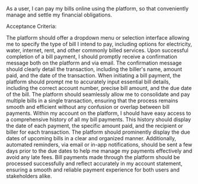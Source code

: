 As a user, I can pay my bills online using the platform, so that conveniently manage and settle my financial obligations.

Acceptance Criteria:

The platform should offer a dropdown menu or selection interface allowing me to specify the type of bill I intend to pay, including options for electricity, water, internet, rent, and other commonly billed services. Upon successful completion of a bill payment, I should promptly receive a confirmation message both on the platform and via email. The confirmation message should clearly detail the transaction, including the biller's name, amount paid, and the date of the transaction. When initiating a bill payment, the platform should prompt me to accurately input essential bill details, including the correct account number, precise bill amount, and the due date of the bill. The platform should seamlessly allow me to consolidate and pay multiple bills in a single transaction, ensuring that the process remains smooth and efficient without any confusion or overlap between bill payments. Within my account on the platform, I should have easy access to a comprehensive history of all my bill payments. This history should display the date of each payment, the specific amount paid, and the recipient or biller for each transaction. The platform should prominently display the due dates of upcoming bills in a clear and organized manner. Additionally, automated reminders, via email or in-app notifications, should be sent a few days prior to the due dates to help me manage my payments effectively and avoid any late fees. Bill payments made through the platform should be processed successfully and reflect accurately in my account statement, ensuring a smooth and reliable payment experience for both users and stakeholders alike.
